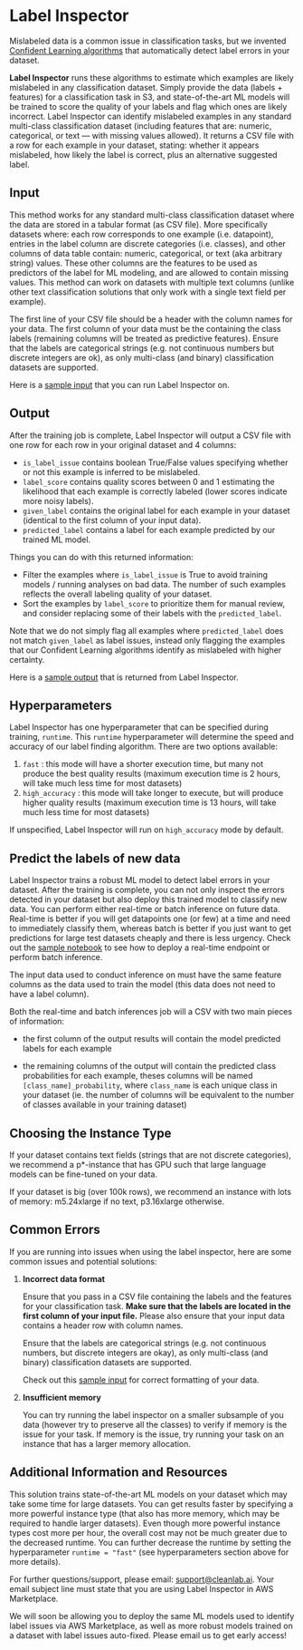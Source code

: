 # Label Inspector

Mislabeled data is a common issue in classification tasks, but we invented [Confident Learning algorithms](https://playground.cleanlab.ai/) that automatically detect label errors in your dataset.

**Label Inspector** runs these algorithms to estimate which examples are likely mislabeled in any classification dataset. Simply provide the data (labels + features) for a classification task in S3, and state-of-the-art ML models will be trained to score the quality of your labels and flag which ones are likely incorrect. Label Inspector can identify mislabeled examples in any standard multi-class classification dataset (including features that are: numeric, categorical, or text — with missing values allowed). It returns a CSV file with a row for each example in your dataset, stating: whether it appears mislabeled, how likely the label is correct, plus an alternative suggested label. 

## Input

This method works for any standard multi-class classification dataset where the data are stored in a tabular format (as CSV file).  More specifically datasets where: each row corresponds to one example (i.e. datapoint), entries in the label column are discrete categories (i.e. classes), and other columns of data table contain: numeric, categorical, or text (aka arbitrary string) values. These other columns are the features to be used as predictors of the label for ML modeling, and are allowed to contain missing values. This method can work on datasets with multiple text columns (unlike other text classification solutions that only work with a single text field per example).

The first line of your CSV file should be a header with the column names for your data. The first column of your data must be the containing the class labels (remaining columns will be treated as predictive features). Ensure that the labels are categorical strings (e.g. not continuous numbers but discrete integers are ok), as only multi-class (and binary) classification datasets are supported.

Here is a [sample input](data/input/dataset.csv) that you can run Label Inspector on.

## Output

After the training job is complete, Label Inspector will output a CSV file with one row for each row in your original dataset and 4 columns: 

- `is_label_issue` contains boolean True/False values specifying whether or not this example is inferred to be mislabeled.
- `label_score` contains quality scores between 0 and 1 estimating the likelihood that each example is correctly labeled (lower scores indicate more noisy labels).
- `given_label` contains the original label for each example in your dataset (identical to the first column of your input data).
- `predicted_label` contains a label for each example predicted by our trained ML model.

Things you can do with this returned information:

- Filter the examples where `is_label_issue` is True to avoid training models / running analyses on bad data. The number of such examples reflects the overall labeling quality of your dataset.
- Sort the examples by `label_score` to prioritize them for manual review, and consider replacing some of their labels with the `predicted_label`.

Note that we do not simply flag all examples where `predicted_label` does not match `given_label` as label issues, instead only flagging the examples that our Confident Learning algorithms identify as mislabeled with higher certainty.

Here is a [sample output](data/output/sample_cleanset.csv) that is returned from Label Inspector.

## Hyperparameters

Label Inspector has one hyperparameter that can be specified during training, `runtime`. This `runtime` hyperparameter will determine the speed and accuracy of our label finding algorithm. There are two options available:

1. `fast` : this mode will have a shorter execution time, but many not produce the best quality results (maximum execution time is 2 hours, will take much less time for most datasets)
2. `high_accuracy` : this mode will take longer to execute, but will produce higher quality results (maximum execution time is 13 hours, will take much less time for most datasets)

If unspecified, Label Inspector will run on `high_accuracy` mode by default.

## Predict the labels of new data

Label Inspector trains a robust ML model to detect label errors in your dataset. After the training is complete, you can not only inspect the errors detected in your dataset but also deploy this trained model to classify new data. You can perform either real-time or  batch inference on future data. Real-time is better if you will get datapoints one (or few) at a time and need to immediately classify them, whereas batch is better if you just want to get predictions for large test datasets cheaply and there is less urgency. Check out the [sample notebook](label_inspector.ipynb) to see how to deploy a real-time endpoint or perform batch inference.

The input data used to conduct inference on must have the same feature columns as the data used to train the model (this data does not need to have a label column).

Both the real-time and batch inferences job will a CSV with two main pieces of information:

- the first column of the output results will contain the model predicted labels for each example

- the remaining columns of the output will contain the predicted class probabilities for each example, theses columns will be named `[class_name]_probability`, where `class_name` is each unique class in your dataset (ie. the number of columns will be equivalent to the number of classes available in your training dataset)


## Choosing the Instance Type

If your dataset contains text fields (strings that are not discrete categories), we recommend a p*-instance that has GPU such that large language models can be fine-tuned on your data.

If your dataset is big (over 100k rows), we recommend an instance with lots of memory: m5.24xlarge if no text, p3.16xlarge otherwise.

## Common Errors

If you are running into issues when using the label inspector, here are some common issues and potential solutions:

1. **Incorrect data format**
    
    Ensure that you pass in a CSV file containing the labels and the features for your classification task. **Make sure that the labels are located in the first column of your input file.** Please also ensure that your input data contains a header row with column names. 
    
    Ensure that the labels are categorical strings (e.g. not continuous numbers, but discrete integers are okay), as only multi-class (and binary) classification datasets are supported. 

    Check out this [sample input](data/input/dataset.csv) for correct formatting of your data.

2. **Insufficient memory**

    You can try running the label inspector on a smaller subsample of you data (however try to preserve all the classes) to verify if memory is the issue for your task. If memory is the issue, try running your task on an instance that has a larger memory allocation.


## Additional Information and Resources

This solution trains state-of-the-art ML models on your dataset which may take some time for large datasets. You can get results faster by specifying a more powerful instance type (that also has more memory, which may be required to handle larger datasets). Even though more powerful instance types cost more per hour, the overall cost may not be much greater due to the decreased runtime.  You can further decrease the runtime by setting the hyperparameter `runtime = "fast"` (see hyperparameters section above for more details).

For further questions/support, please email: support@cleanlab.ai. Your email subject line must state that you are using Label Inspector in AWS Marketplace. 

We will soon be allowing you to deploy the same ML models used to identify label issues via AWS Marketplace, as well as more robust models trained on a dataset with label issues auto-fixed. Please email us to get early access!